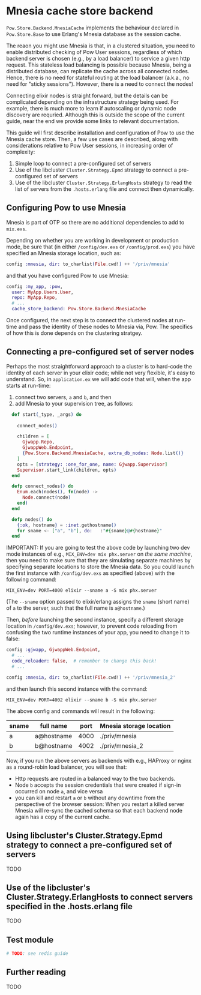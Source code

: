 # Mnesia cache store backend

`Pow.Store.Backend.MnesiaCache` implements the behaviour declared in `Pow.Store.Base` to use Erlang's Mnesia database as the session cache.

The reaon you might use Mnesia is that, in a clustered situation, you need to enable distributed checking of Pow User sessions, regardless of which backend server is chosen (e.g., by a load balancer) to service a given http request. This stateless load balancing is possible because Mnesia, being a distributed database, can replicate the cache across all connected nodes. Hence, there is no need for stateful routing at the load balancer (a.k.a., no need for "sticky sessions"). However, there is a need to connect the nodes!

Connecting elixir nodes is straight forward, but the details can be complicated depending on the infrastructure strategy being used. For example, there is much more to learn if autoscaling or dynamic node discovery are requried. Although this is outside the scope of the current guide, near the end we provide some links to relevant documentation. 

This guide will first describe installation and configuration of Pow to use the Mnesia cache store. Then, a few use cases are described, along with considerations relative to Pow User sessions, in increasing order of complexity:

1. Simple loop to connect a pre-configured set of servers
2. Use of the libcluster `Cluster.Strategy.Epmd` strategy to connect a pre-configured set of servers
3. Use of the libcluster `Cluster.Strategy.ErlangHosts` strategy to read the list of servers from the `.hosts.erlang` file and connect then dynamically. 

## Configuring Pow to use Mnesia

Mnesia is part of OTP so there are no additional dependencies to add to `mix.exs`.

Depending on whether you are working in development or production mode, be sure that (in either `/config/dev.exs` or `/config/prod.exs`) you have specified an Mnesia storage location, such as:

```elixir
config :mnesia, dir: to_charlist(File.cwd!) ++ '/priv/mnesia'

```

and that you have configured Pow to use Mnesia:

```elixir
config :my_app, :pow,
  user: MyApp.Users.User,
  repo: MyApp.Repo,
  # ...
  cache_store_backend: Pow.Store.Backend.MnesiaCache
```

Once configured, the next step is to connect the clustered nodes at run-time and pass the identity of these nodes to Mnesia via, Pow. The specifics of how this is done depends on the clustering stratgey.


## Connecting a pre-configured set of server nodes


Perhaps the most straightforward approach to a cluster is to hard-code the identity of each server in your elixir code; while not very flexible, it's easy to understand. So, in `application.ex` we will add code that will, when the app starts at run-time:

1. connect two servers, `a` and `b`, and then
2. add Mnesia to your supervision tree, as follows:

```elixir
  def start(_type, _args) do
  
    connect_nodes()

    children = [
      Gjwapp.Repo,
      GjwappWeb.Endpoint,
      {Pow.Store.Backend.MnesiaCache, extra_db_nodes: Node.list()}
    ] 
    opts = [strategy: :one_for_one, name: Gjwapp.Supervisor]
    Supervisor.start_link(children, opts)
  end

  defp connect_nodes() do
    Enum.each(nodes(), fn(node) ->
      Node.connect(node)
    end)
  end

  defp nodes() do
    {:ok, hostname} = :inet.gethostname()
    for sname <- ["a", "b"], do:   :"#{sname}@#{hostname}" 
  end
```

IMPORTANT: If you are going to test the above code by launching two dev mode instances of e.g., `MIX_ENV=dev mix phx.server` on _the same machine_, then you need to make sure that they are simulating separate machines by specifying separate locations to store the Mnesia data. So you could launch the first instance with `/config/dev.exs` as specified (above) with the following command:

```
MIX_ENV=dev PORT=4000 elixir --sname a -S mix phx.server
```
(The `--sname` option passed to elixir/erlang assigns the `sname` (short name) of `a` to the server, such that the full name is `a@hostname`.)

Then, _before_ launching the second instance, specify a different storage location in `/config/dev.exs`; however, to prevent code reloading from confusing the two runtime instances of your app, you need to change it to false:

```elixir
config :gjwapp, GjwappWeb.Endpoint,
  # ...
  code_reloader: false,  # remember to change this back!
  # ...

config :mnesia, dir: to_charlist(File.cwd!) ++ '/priv/mnesia_2'

```

and then launch this second instance with the command:

```
MIX_ENV=dev PORT=4002 elixir --sname b -S mix phx.server

```

The above config and commands will result in the following:

| sname  | full name  | port  | Mnesia storage location  |
|---|---|---|---|
| a  | a@hostname  | 4000  | ./priv/mnesia  |
| b  | b@hostname  | 4002  | ./priv/mnesia_2  |


Now, if you run the above servers as backends with e.g., HAProxy or nginx as a round-robin load balancer, you will see that:
- Http requests are routed in a balanced way to the two backends.
- Node `b` accepts the session credentials that were created if sign-in occurred on node `a`, and vice versa
- you can kill and restart `a` or `b` without any downtime from the perspective of the browser session: When you restart a killed server Mnesia will re-sync the cached schema so that each backend node again has a copy of the current cache.

## Using libcluster's Cluster.Strategy.Epmd strategy to connect a pre-configured set of servers

TODO

## Use of the libcluster's Cluster.Strategy.ErlangHosts to connect servers specified in the .hosts.erlang file 

TODO

## Test module

```elixir
# TODO: see redis guide

```

## Further reading

TODO
